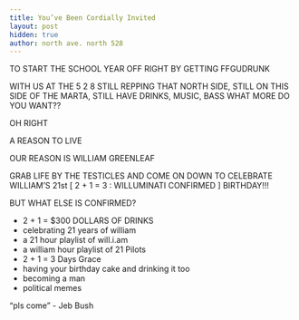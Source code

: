 ```yaml
---
title: You’ve Been Cordially Invited
layout: post
hidden: true
author: north ave. north 528
---
```


TO START THE SCHOOL YEAR OFF RIGHT BY GETTING FFGUDRUNK

WITH US AT THE 5 2 8 STILL REPPING THAT NORTH SIDE, STILL ON THIS SIDE OF THE MARTA, STILL HAVE DRINKS, MUSIC, BASS WHAT MORE DO YOU WANT??

OH RIGHT 

A REASON TO LIVE

OUR REASON IS WILLIAM GREENLEAF


GRAB LIFE BY THE TESTICLES AND COME ON DOWN TO CELEBRATE WILLIAM’S 21st [ 2 + 1 = 3 : WILLUMINATI CONFIRMED ] BIRTHDAY!!!

BUT WHAT ELSE IS CONFIRMED?
 - 2 + 1 = $300 DOLLARS OF DRINKS
 - celebrating 21 years of william
 - a 21 hour playlist of will.i.am
 - a william hour playlist of 21 Pilots
 - 2 + 1 = 3 Days Grace
 - having  your birthday cake and drinking it too
 - becoming a man
 - political memes


“pls come” - Jeb Bush

